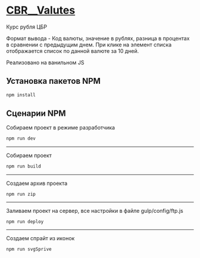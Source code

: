 # [CBR__Valutes](https://dmitriy-rassol.github.io/CBR__Valutes/dist)
Курс рубля ЦБР 

Формат вывода - Код валюты, значение в рублях, разница в процентах в сравнении с предыдущим днем.
При клике на элемент списка отображается список по данной валюте за 10 дней.

Реализовано на ванильном JS


## Установка пакетов NPM
```js
npm install
```

## Сценарии NPM

Cобираем проект в режиме разработчика
```js
npm run dev
```
---
Собираем проект 
```js
npm run build
```
---
Создаем архив проекта 
```
npm run zip
```
---
Заливаем проект на сервер, все настройки в файле gulp/config/ftp.js 
```
npm run deploy
```
---
Создаем спрайт из иконок
```
npm run svgSprive
